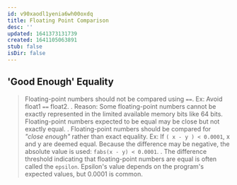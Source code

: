 ```yaml
---
id: v90xaodl1yenia6wh00oxdq
title: Floating Point Comparison
desc: ''
updated: 1641373131739
created: 1641105063891
stub: false
isDir: false
---
```



## 'Good Enough' Equality

> Floating-point numbers should not be compared using `==`. Ex: Avoid float1 `==` float2. 
> .
> Reason: Some floating-point numbers cannot be exactly represented in the limited available memory bits like 64 bits. Floating-point numbers expected to be equal may be close but not exactly equal.
> .
> Floating-point numbers should be compared for _"close enough"_ rather than exact equality. 
> Ex: If `( x - y ) < 0.0001`, x and y are deemed equal.
> Because the difference may be negative, the absolute value is used: `fabs(x - y) < 0.0001`.
> .
> The difference threshold indicating that floating-point numbers are equal is often called the `epsilon`. Epsilon's value depends on the program's expected values, but 0.0001 is common.
